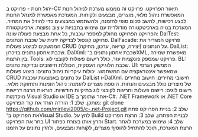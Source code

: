 יהול חנות - פרויקט ב-C#
תיאור הפרויקט:
פרויקט זה מממש מערכת לניהול חנות המאפשרת ניהול מלאי, מוצרים, מבצעים ולקוחות. 
המערכת מאפשרת למנהל החנות לבצע רכישות, לחשב סכום סופי להזמנה, ולהשתמש במבצעים כדי להוזיל את המחיר. 
המערכת בנויה בארכיטקטורה מודולרית עם שימוש בתבניות עיצוב נפוצות.
ארכיטקטורת הפרויקט הפרויקט מחולק למספר שכבות, כל אחת מבצעת פעולה שונה:
DalTest: פרויקט קונסול לבדיקה ידנית של שכבת הנתונים.
DalFacade: פרויקט המגדיר את הממשקים לביצוע פעולות CRUD (יצירה, קריאה, עדכון, מחיקה) על הנתונים.
DalList: שכבת אחסון נתונים בזיכרון.
DalXml: שכבת אחסון נתונים ב־XML, מאפשרת שמירה בין הרצות.
Tools: פרויקט שמספק פונקציות עזר, כולל רישום פעולות לקובצי לוג.
BL: שכבת הלוגיקה העסקית, הכוללת חישובים ובדיקות נתונים.
UI: הממשק הגרפי שמאפשר אינטראקציה עם המשתמש.
יכולות עיקריות ניהול נתונים: ביצוע פעולות CRUD על נתונים באמצעות שכבות DalList ו-DalXml.
חישובי מחירים: חישוב מחירים של מוצרים כולל מבצעים והנחות.
הוספת מוצרים להזמנה: ניהול הזמנות ותחזוקת מלאי.
רישום לוגים: רישום פעולות וחריגות לקובצי לוג בתיקיות חודשיות.
הוראות הרצה דרישות מוקדמות
Visual Studio או IDE אחר שתומך ב-C#.
.NET Framework או .NET Core מותקן.
שלב 1: הורדה
הורד את קוד הפרויקט:
git clone https://github.com/mirilevi2005/c-.net-Project.git
שלב 2: בניית הפרויקט פתח את הפרויקט ב־Visual Studio.
לחץ על Build לבניית הפתרון.
שלב 3: הרצת הפרויקט בחר את הפרויקט UI והרץ אותו בעזרת כפתור Start.
שלב 4: שימוש במערכת לאחר הרצת המערכת, תוכל להתחיל להוסיף מוצרים, לקוחות ומבצעים, ולהזין נתונים על הזמנו
